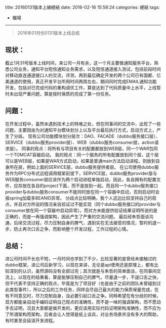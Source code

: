 title: 20160131版本上線總結
date: 2016-02-16 15:58:24
categories: 總結
tags: 
- 職場
---
> 2016年01月份0131版本上线总结

<!--more-->

## 现状：
截止1月31号版本上线时间，来公司一月有余，这一个月主要做通知服务平台，熟悉公司业务，通知平台短信通知业务需求，以及短信通道接入测试，包括前段时间对移动直连通道接口人的交流，评测，再到最后确定开发的两个公司已有国都、亿美通道的使用，真正开发平台所用时间两周左右，期间同时完成EMAIL通知功能开发，包括对已完成代码的重构调优工作，算是达到了代码质量中上水平，上线暂时未出现严重问题，算是按时保质的完成了第一份任务。
## 问题：
在开发过程中，虽然未遇到技术上的特难之处，但在同事间的交流中，出现了一些问题，主要因由为对通知平台模块划分上以及平台最后执行方式，启动方式上，产生了分歧。
现有公司功能模块划分层次：DAO、FACADE（dubbo服务接口层）、SERVICE（dubbo服务provider层）、WEB（dubbo服务consumer层，action请求层）。
同事的观点：将所有与项目有关的配置都放到WEB层，同一个WAR包同一个TOMCAT容器启动。
我的观点：同一个服务的所有配置放到同个层，这个层可以是WEB层，如果是WAR方式启动，如果是普通main方法启动进程，则放到自身所在层，例如上面的SERVICE层，dubbo服务提供者层。
在公司使用dubbo服务作为RPC分布式远程调用框架前提下，SERVICE层，dubbo服务provider层与WEB服务consumer层应该作为两个启动进程单独启动，因此，各自拥有的配置文件，应存放在各自的project下面，而不是放到一起。而且同一个dubbo服务接口provider与dubbo服务consumer不能同时放在同一个容器中启动，否则启动时会报spring加载多BEANID异常。
分歧点比较明确，我个人这边比较坚持自己的观点，并且对方所说的情况亲自验证过不能实现（同个dubbo服务接口的provider与consumer放在同一个容器中启动异常）。而对方未能提供验证结果证明所说的是正确的，而是一再强调架构，因此产生了严重的交流问题。
最后经朱哲面谈沟通，后续交流过程，尽力压制自身的脾气，遇到实在无法接受的情况，暂时的退一步，防止再次口舌之争，而影响整个开发过程，工作过程的心情。
## 总结：
进公司时间不长也不短，一月时间也学到了不少，比较显著的是曾经未接触过的dubbo框架，进公司后新学习，以现在来讲，无论是api使用还是原理上，都有比较深刻的认识，虽然源码没有全部过完；其次就是与朱哲的简单面谈，在同事间交流上，以现在的结果看，算是能够压制自己的脾气，尽量退一步，不逞口舌之快，但不代表不坚持正确的观点，毕竟是为了项目好（也是由于之前的团队未曾碰到过此类型事件），所以之后的工作任务，同样会尽自己最大的能力保质保量完成，在有不同意见时，尽力克制自身，没必要引起口舌之争。同時希望在有分歧的时候，双方都能亲自动手编码证明自己观点的准确性，而不是一味的强调架构，而不愿动手去证明，况且大家都是做开发的，更应该用实际代码证明架构准确性，而不应为了所谓架构而架构，后者会让人觉得是纸上谈兵，对业务场景并没有多大的帮助，有时甚至会延误开发进程。


